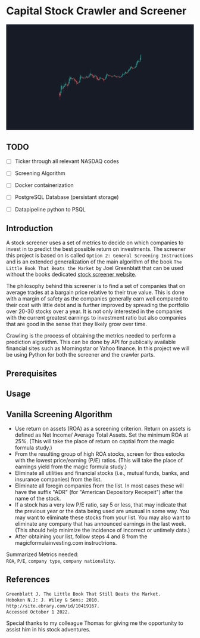 # Capital Stock Crawler and Screener
![frontpage](images/frontpage.png)

## TODO
- [ ] Ticker through all relevant NASDAQ codes
- [ ] Screening Algorithm
- [ ] Docker containerization
- [ ] PostgreSQL Database (persistant storage)
- [ ] Datapipeline python to PSQL


## Introduction
A stock screener uses a set of metrics to decide on which companies to invest in to predict the best possible return on investments. The screener this project is based on is called `Option 2: General Screening Instructions` and is an extended generalization of the main algorithm of the book `The Little Book That Beats the Market` by Joel Greenblatt that can be used without the books dedicated [stock screener website](https://www.magicformulainvesting.com/).

The philosophy behind this screener is to find a set of companies that on average trades at a bargain price relative to their true value. This is done with a margin of safety as the companies generally earn well compared to their cost with little debt and is further improved by spreading the portfolio over 20-30 stocks over a year. It is not only interested in the companies with the current greatest earnings to investment ratio but also companies that are good in the sense that they likely grow over time.

Crawling is the process of obtaining the metrics needed to perform a prediction algoriithm. This can be done by API for publically available financial sites such as Morningstar or Yahoo finance. In this project we will be using Python for both the screener and the crawler parts.

## Prerequisites

## Usage


## Vanilla Screening Algorithm
- Use return on assets (ROA) as a screening criterion. Return on assets is defined as Net Income/ Average Total Assets. Set the minimum ROA at 25%. (This will take the place of return on captial from the magic formula study.)
- From the resulting group of high ROA stocks, screen for thos estocks with the lowest price/earning (P/E) ratios. (This will take the place of earnings yield from the magic formula study.)
- Eliminate all utilities and financial stocks (i.e., mutual funds, banks, and insurance companies) from the list.
- Eliminate all foregin companies from the list. In most cases these will have the suffix "ADR" (for "American Depository Recepeit") after the name of the stock.
- If a stock has a very low P/E ratio, say 5 or less, that may indicate that the previous year or the data being used are unusual in some way. You may want to eliminate these stocks from your list. You may also want to eliminate any company that has announced earnings in the last week. (This should help minimize the incidence of incorrect or untimely data.)
- After obtaining your list, follow steps 4 and 8 from the magicformulainvesting.com instructrions.

Summarized Metrics needed:  
`ROA`, `P/E`, `company type`, `company nationality`.

## References
```
Greenblatt J. The Little Book That Still Beats the Market. 
Hoboken N.J: J. Wiley & Sons; 2010. http://site.ebrary.com/id/10419167. 
Accessed October 1 2022.
```

Special thanks to my colleague Thomas for giving me the opportunity to assist him in his stock adventures.
